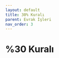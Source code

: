 ```yaml
---
layout: default
title: 30% Kuralı
parent: Evrak İşleri
nav_order: 3
---
```


# %30 Kuralı

[//]: # (TBD)
[//]: # (To make it as easy as possible to write documentation in plain Markdown, most UI components are styled using default Markdown elements with few additional CSS classes needed.)

[//]: # ({: .fs-6 .fw-300 })